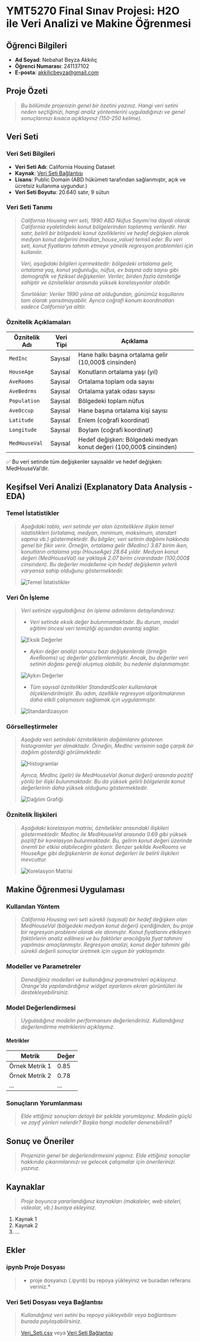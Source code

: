 # YMT5270 Final Sınav Projesi: H2O ile Veri Analizi ve Makine Öğrenmesi

## Öğrenci Bilgileri
- **Ad Soyad**: Nebahat Beyza Akkılıç
- **Öğrenci Numarası**: 241137102
- **E-posta**: akkilicbeyza@gmail.com

## Proje Özeti
> *Bu bölümde projenizin genel bir özetini yazınız. Hangi veri setini neden seçtiğinizi, hangi analiz yöntemlerini uyguladığınızı ve genel sonuçlarınızı kısaca açıklayınız (150-250 kelime).*

## Veri Seti
### Veri Seti Bilgileri
- **Veri Seti Adı**: California Housing Dataset
- **Kaynak**: [Veri Seti Bağlantısı](https://scikit-learn.org/stable/datasets/real_world.html#california-housing-dataset)
- **Lisans**: Public Domain (ABD hükümeti tarafından sağlanmıştır, açık ve ücretsiz kullanıma uygundur.)
- **Veri Seti Boyutu**: 20.640 satır, 9 sütun

### Veri Seti Tanımı
> *California Housing veri seti, 1990 ABD Nüfus Sayımı'na dayalı olarak California eyaletindeki konut bölgelerinden toplanmış verilerdir. Her satır, belirli bir bölgedeki konut özelliklerini ve hedef değişken olarak medyan konut değerini (median_house_value) temsil eder. Bu veri seti, konut fiyatlarını tahmin etmeye yönelik regresyon problemleri için kullanılır.*
>
> *Veri, aşağıdaki bilgileri içermektedir: bölgedeki ortalama gelir, ortalama yaş, konut yoğunluğu, nüfus, ev başına oda sayısı gibi demografik ve fiziksel değişkenler. Veriler, birden fazla özniteliğe sahiptir ve öznitelikler arasında yüksek korelasyonlar olabilir.*
>
> *Sınırlılıklar: Veriler 1990 yılına ait olduğundan, günümüz koşullarını tam olarak yansıtmayabilir. Ayrıca coğrafi konum koordinatları sadece California'ya aittir.*

### Öznitelik Açıklamaları
| Öznitelik Adı        | Veri Tipi | Açıklama                                                                 |
|----------------------|-----------|--------------------------------------------------------------------------|
| `MedInc`             | Sayısal   | Hane halkı başına ortalama gelir (10,000$ cinsinden)                    |
| `HouseAge`           | Sayısal   | Konutların ortalama yaşı (yıl)                                          |
| `AveRooms`           | Sayısal   | Ortalama toplam oda sayısı                                             |
| `AveBedrms`          | Sayısal   | Ortalama yatak odası sayısı                                            |
| `Population`         | Sayısal   | Bölgedeki toplam nüfus                                                 |
| `AveOccup`           | Sayısal   | Hane başına ortalama kişi sayısı                                       |
| `Latitude`           | Sayısal   | Enlem (coğrafi koordinat)                                              |
| `Longitude`          | Sayısal   | Boylam (coğrafi koordinat)                                             |
| `MedHouseVal`        | Sayısal   | Hedef değişken: Bölgedeki medyan konut değeri (100,000$ cinsinden)     |

✅ Bu veri setinde tüm değişkenler sayısaldır ve hedef değişken: MedHouseVal’dir.


## Keşifsel Veri Analizi (Explanatory Data Analysis - EDA)
### Temel İstatistikler
> *Aşağıdaki tablo, veri setinde yer alan özniteliklere ilişkin temel istatistikleri (ortalama, medyan, minimum, maksimum, standart sapma vb.) göstermektedir. Bu bilgiler, veri setinin dağılımı hakkında genel bir fikir verir. Örneğin, ortalama gelir (MedInc) 3.87 birim iken, konutların ortalama yaşı (HouseAge) 28.64 yıldır. Medyan konut değeri (MedHouseVal) ise yaklaşık 2.07 birim civarındadır (100,000$ cinsinden). Bu değerler modelleme için hedef değişkenin yeterli varyansa sahip olduğunu göstermektedir.*
> 
>![Temel İstatistikler](pictures/temel_istatistikler.png)


### Veri Ön İşleme
> *Veri setinize uyguladığınız ön işleme adımlarını detaylandırınız:*
> - *Veri setinde eksik değer bulunmamaktadır. Bu durum, model eğitimi öncesi veri temizliği açısından avantaj sağlar.*
> 
> ![Eksik Değerler](pictures/eksik_veri.png)
> - *Aykırı değer analizi sonucu bazı değişkenlerde (örneğin AveRooms) uç değerler gözlemlenmiştir. Ancak, bu değerler veri setinin doğası gereği oluşmuş olabilir, bu nedenle dışlanmamıştır.*
>
> ![Aykırı Değerler](pictures/aykırı_deger.png)
> - *Tüm sayısal öznitelikler StandardScaler kullanılarak ölçeklendirilmiştir. Bu adım, özellikle regresyon algoritmalarının daha etkili çalışmasını sağlamak için uygulanmıştır.*
>
> ![Standardizasyon](pictures/standardizasyon.png)


### Görselleştirmeler
> *Aşağıda veri setindeki özniteliklerin dağılımlarını gösteren histogramlar yer almaktadır. Örneğin, MedInc verisinin sağa çarpık bir dağılım gösterdiği görülmektedir.*
>
> ![Histogramlar](pictures/histograms.png)
>
> *Ayrıca, MedInc (gelir) ile MedHouseVal (konut değeri) arasında pozitif yönlü bir ilişki bulunmaktadır. Bu da yüksek gelirli bölgelerde konut değerlerinin daha yüksek olduğunu göstermektedir.*
>
> ![Dağılım Grafiği](pictures/scatter_plot.png)

### Öznitelik İlişkileri
> *Aşağıdaki korelasyon matrisi, öznitelikler arasındaki ilişkileri göstermektedir. MedInc ile MedHouseVal arasında 0.69 gibi yüksek pozitif bir korelasyon bulunmaktadır. Bu, gelirin konut değeri üzerinde önemli bir etkisi olabileceğini gösterir. Benzer şekilde AveRooms ve HouseAge gibi değişkenlerin de konut değerleri ile belirli ilişkileri mevcuttur.*
>
> ![Korelasyon Matrisi](pictures/correlation_matrix.png)

## Makine Öğrenmesi Uygulaması
### Kullanılan Yöntem
> *California Housing veri seti sürekli (sayısal) bir hedef değişken olan MedHouseVal (bölgedeki medyan konut değeri) içerdiğinden, bu proje bir regresyon problemi olarak ele alınmıştır. Konut fiyatlarını etkileyen faktörlerin analiz edilmesi ve bu faktörler aracılığıyla fiyat tahmini yapılması amaçlanmıştır. Regresyon analizi, konut değer tahmini gibi sürekli değerli sonuçlar üretmek için uygun bir yaklaşımdır.*

### Modeller ve Parametreler
> *Denediğiniz modelleri ve kullandığınız parametreleri açıklayınız. Orange'da yapılandırdığınız widget ayarlarını ekran görüntüleri ile destekleyebilirsiniz.*

### Model Değerlendirmesi
> *Uyguladığınız modelin performansını değerlendiriniz. Kullandığınız değerlendirme metriklerini açıklayınız.*

#### Metrikler
| Metrik | Değer |
|--------|-------|
| Örnek Metrik 1 | 0.85 |
| Örnek Metrik 2 | 0.78 |
| ... | ... |

### Sonuçların Yorumlanması
> *Elde ettiğiniz sonuçları detaylı bir şekilde yorumlayınız. Modelin güçlü ve zayıf yönleri nelerdir? Başka hangi modeller denenebilirdi?*

## Sonuç ve Öneriler
> *Projenizin genel bir değerlendirmesini yapınız. Elde ettiğiniz sonuçlar hakkında çıkarımlarınızı ve gelecek çalışmalar için önerilerinizi yazınız.*

## Kaynaklar
> *Proje boyunca yararlandığınız kaynakları (makaleler, web siteleri, videolar, vb.) buraya ekleyiniz.*

1. Kaynak 1
2. Kaynak 2
3. ...

## Ekler
### ipynb Proje Dosyası
> * proje dosyanızı (.ipynb) bu repoya yükleyiniz ve buradan referans veriniz.*

### Veri Seti Dosyası veya Bağlantısı
> *Kullandığınız veri setini bu repoya yükleyebilir veya bağlantısını burada paylaşabilirsiniz.*
>
> [Veri_Seti.csv](veri_seti.csv) veya [Veri Seti Bağlantısı](https://ornek-veri-seti-baglantisi.com)
